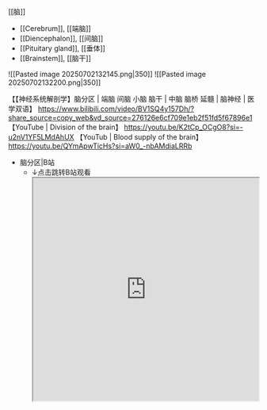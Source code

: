 [[脑]]
- [[Cerebrum]], [[端脑]]
- [[Diencephalon]], [[间脑]]
- [[Pituitary gland]], [[垂体]]
- [[Brainstem]], [[脑干]]

![[Pasted image 20250702132145.png|350]]
![[Pasted image 20250702132200.png|350]]

【【神经系统解剖学】脑分区 | 端脑 间脑 小脑 脑干 | 中脑 脑桥 延髓 | 脑神经 | 医学双语】 https://www.bilibili.com/video/BV1SQ4y157Dh/?share_source=copy_web&vd_source=276126e6cf709e1eb2f51fd5f67896e1
【YouTube | Division of the brain】 https://youtu.be/K2tCp_OCgO8?si=-u2nV1YF5LMdAhUX
【YouTub | Blood supply of the brain】 https://youtu.be/QYmApwTicHs?si=aW0_-nbAMdiaLRRb

- 脑分区|B站
	- ↓点击跳转B站观看<iframe
	src="https://www.bilibili.com/video/BV1SQ4y157Dh/?share_source=copy_web&vd_source=276126e6cf709e1eb2f51fd5f67896e1"
	width=100%
	height=450px>脑分区</iframe>